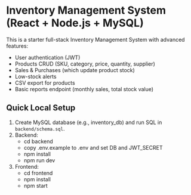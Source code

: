 # Inventory Management System (React + Node.js + MySQL)

This is a starter full-stack Inventory Management System with advanced features:
- User authentication (JWT)
- Products CRUD (SKU, category, price, quantity, supplier)
- Sales & Purchases (which update product stock)
- Low-stock alerts
- CSV export for products
- Basic reports endpoint (monthly sales, total stock value)

## Quick Local Setup
1. Create MySQL database (e.g., inventory_db) and run SQL in `backend/schema.sql`.
2. Backend:
   - cd backend
   - copy .env.example to .env and set DB and JWT_SECRET
   - npm install
   - npm run dev
3. Frontend:
   - cd frontend
   - npm install
   - npm start
